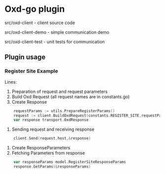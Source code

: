 # Oxd-go plugin

src/oxd-client - client source code

src/oxd-client-demo - simple communication demo

src/oxd-client-test - unit tests for communication


## Plugin usage
### Register Site Example

Lines:
1. Preparation of request and request parameters
2. Build Oxd Request (all request names are in constants.go)
3. Create Response

```go
    requestParams := utils.PrepareRegisterParams()
	request := client.BuildOxdRequest(constants.REGISTER_SITE,requestParams)
	var response transport.OxdResponse

```

1. Sending request and receiving response

```go
	client.Send(request,host,&response)
```

1. Create ResponseParameters
2. Fetching Parameters from response

```go
    var responseParams model.RegisterSiteResponseParams
	response.GetParams(&responseParams)
```